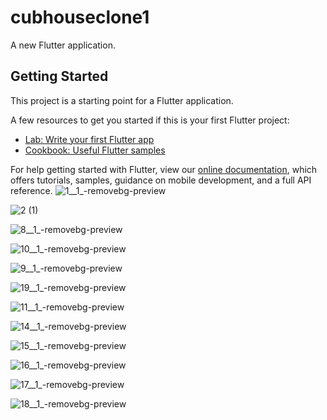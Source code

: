 # cubhouseclone1

A new Flutter application.

## Getting Started

This project is a starting point for a Flutter application.

A few resources to get you started if this is your first Flutter project:

- [Lab: Write your first Flutter app](https://flutter.dev/docs/get-started/codelab)
- [Cookbook: Useful Flutter samples](https://flutter.dev/docs/cookbook)

For help getting started with Flutter, view our
[online documentation](https://flutter.dev/docs), which offers tutorials,
samples, guidance on mobile development, and a full API reference.
![1__1_-removebg-preview](https://user-images.githubusercontent.com/53462564/194475426-3ab1841c-84ae-4e15-99d8-e95e099563e8.png)

![2 (1)](https://user-images.githubusercontent.com/53462564/194475731-463dc2cc-2d57-494f-b1c4-6e4ea1d41102.png)

![8__1_-removebg-preview](https://user-images.githubusercontent.com/53462564/194476593-d5ff2c22-af5e-4c16-87dd-3132c79e91d4.png)

![10__1_-removebg-preview](https://user-images.githubusercontent.com/53462564/194476644-c992b85b-33c6-4dae-8651-c9ef0a69503a.png)

![9__1_-removebg-preview](https://user-images.githubusercontent.com/53462564/194476678-cb9d3b52-3177-41f1-8b65-2e31fed98ab7.png)

![19__1_-removebg-preview](https://user-images.githubusercontent.com/53462564/194477265-acb52528-d533-4576-9b65-8ce6724932de.png)

![11__1_-removebg-preview](https://user-images.githubusercontent.com/53462564/194476724-49f79518-3109-43ee-bc45-a5e6c623dd0e.png)

![14__1_-removebg-preview](https://user-images.githubusercontent.com/53462564/194476927-cdc4e5b7-348a-4cd7-87e5-bc95efea3de4.png)

![15__1_-removebg-preview](https://user-images.githubusercontent.com/53462564/194476984-e0d984dc-62b3-4450-89bc-19abe4b939d3.png)

![16__1_-removebg-preview](https://user-images.githubusercontent.com/53462564/194477051-af341391-de18-4543-af8b-b95905675fdf.png)

![17__1_-removebg-preview](https://user-images.githubusercontent.com/53462564/194477101-391dd809-6ca5-4ecb-a374-e8f13b029f5f.png)

![18__1_-removebg-preview](https://user-images.githubusercontent.com/53462564/194477138-4bdb4208-b29b-41f3-a078-5eec5b9e8d55.png)


